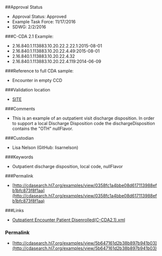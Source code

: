 ##Approval Status 

* Approval Status: Approved
* Example Task Force: 11/17/2016
* SDWG: 2/2/2016

###C-CDA 2.1 Example: 

* 2.16.840.1.113883.10.20.22.2.22.1:2015-08-01
* 2.16.840.1.113883.10.20.22.4.49:2015-08-01
* 2.16.840.1.113883.10.20.22.4.32
* 2.16.840.1.113883.10.20.22.4.119:2014-06-09

###Reference to full CDA sample:
* Encounter in empty CCD


###Validation location

* [SITE](https://sitenv.org/sandbox-ccda/ccda-validator)


###Comments

* This is an example of an outpatient visit discharge disposition. In order to support a local Discharge Disposition code the dischargeDisposition contains the "OTH" nullFlavor.

###Custodian

* Lisa Nelson (GitHub: lisarnelson)



###Keywords

* Outpatient discharge disposition, local code, nullFlavor


###Permalink 

* [http://cdasearch.hl7.org/examples/view/0358fc1a4bbe08d617113988efb1bfc873f8f1aa](http://cdasearch.hl7.org/examples/view/0358fc1a4bbe08d617113988efb1bfc873f8f1aa)

###Links 

* [Outpatient Encounter Patient Disenrolled(C-CDA2.1).xml](https://github.com/HL7/C-CDA-Examples/tree/master/Encounters/Outpatient%20Encounter%20Patient%20Disenrolled/Outpatient%20Encounter%20Patient%20Disenrolled%28C-CDA2.1%29.xml)


### Permalink 

* [http://cdasearch.hl7.org/examples/view/5b647161d2b38b897b941b03](http://cdasearch.hl7.org/examples/view/5b647161d2b38b897b941b03)
